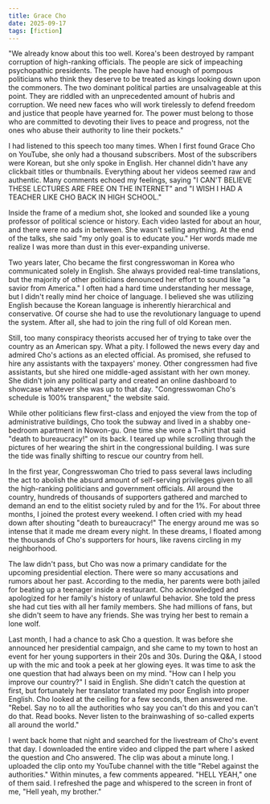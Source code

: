 ```yaml
---
title: Grace Cho
date: 2025-09-17
tags: [fiction]
---
```


"We already know about this too well. Korea's been destroyed by rampant corruption of high-ranking officials. The people are sick of impeaching psychopathic presidents. The people have had enough of pompous politicians who think they deserve to be treated as kings looking down upon the commoners. The two dominant political parties are unsalvageable at this point. They are riddled with an unprecedented amount of hubris and corruption. We need new faces who will work tirelessly to defend freedom and justice that people have yearned for. The power must belong to those who are committed to devoting their lives to peace and progress, not the ones who abuse their authority to line their pockets."

I had listened to this speech too many times. When I first found Grace Cho on YouTube, she only had a thousand subscribers. Most of the subscribers were Korean, but she only spoke in English. Her channel didn't have any clickbait titles or thumbnails. Everything about her videos seemed raw and authentic. Many comments echoed my feelings, saying "I CAN'T BELIEVE THESE LECTURES ARE FREE ON THE INTERNET" and "I WISH I HAD A TEACHER LIKE CHO BACK IN HIGH SCHOOL."

Inside the frame of a medium shot, she looked and sounded like a young professor of political science or history. Each video lasted for about an hour, and there were no ads in between. She wasn't selling anything. At the end of the talks, she said "my only goal is to educate you." Her words made me realize I was more than dust in this ever-expanding universe.

Two years later, Cho became the first congresswoman in Korea who communicated solely in English. She always provided real-time translations, but the majority of other politicians denounced her effort to sound like "a savior from America." I often had a hard time understanding her message, but I didn't really mind her choice of language. I believed she was utilizing English because the Korean language is inherently hierarchical and conservative. Of course she had to use the revolutionary language to upend the system. After all, she had to join the ring full of old Korean men.

Still, too many conspiracy theorists accused her of trying to take over the country as an American spy. What a pity. I followed the news every day and admired Cho's actions as an elected official. As promised, she refused to hire any assistants with the taxpayers' money. Other congressmen had five assistants, but she hired one middle-aged assistant with her own money. She didn't join any political party and created an online dashboard to showcase whatever she was up to that day. "Congresswoman Cho's schedule is 100% transparent," the website said.

While other politicians flew first-class and enjoyed the view from the top of administrative buildings, Cho took the subway and lived in a shabby one-bedroom apartment in Nowon-gu. One time she wore a T-shirt that said "death to bureaucracy!" on its back. I teared up while scrolling through the pictures of her wearing the shirt in the congressional building. I was sure the tide was finally shifting to rescue our country from hell.

In the first year, Congresswoman Cho tried to pass several laws including the act to abolish the absurd amount of self-serving privileges given to all the high-ranking politicians and government officials. All around the country, hundreds of thousands of supporters gathered and marched to demand an end to the elitist society ruled by and for the 1%. For about three months, I joined the protest every weekend. I often cried with my head down after shouting "death to bureaucracy!" The energy around me was so intense that it made me dream every night. In these dreams, I floated among the thousands of Cho's supporters for hours, like ravens circling in my neighborhood.

The law didn't pass, but Cho was now a primary candidate for the upcoming presidential election. There were so many accusations and rumors about her past. According to the media, her parents were both jailed for beating up a teenager inside a restaurant. Cho acknowledged and apologized for her family's history of unlawful behavior. She told the press she had cut ties with all her family members. She had millions of fans, but she didn't seem to have any friends. She was trying her best to remain a lone wolf.

Last month, I had a chance to ask Cho a question. It was before she announced her presidential campaign, and she came to my town to host an event for her young supporters in their 20s and 30s. During the Q&A, I stood up with the mic and took a peek at her glowing eyes. It was time to ask the one question that had always been on my mind. "How can I help you improve our country?" I said in English. She didn't catch the question at first, but fortunately her translator translated my poor English into proper English. Cho looked at the ceiling for a few seconds, then answered me. "Rebel. Say no to all the authorities who say you can't do this and you can't do that. Read books. Never listen to the brainwashing of so-called experts all around the world."

I went back home that night and searched for the livestream of Cho's event that day. I downloaded the entire video and clipped the part where I asked the question and Cho answered. The clip was about a minute long. I uploaded the clip onto my YouTube channel with the title "Rebel against the authorities." Within minutes, a few comments appeared. "HELL YEAH," one of them said. I refreshed the page and whispered to the screen in front of me, "Hell yeah, my brother."